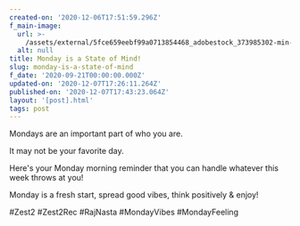 ```yaml
---
created-on: '2020-12-06T17:51:59.296Z'
f_main-image:
  url: >-
    /assets/external/5fce659eebf99a0713854468_adobestock_373985302-min-min202.jpeg
  alt: null
title: Monday is a State of Mind!
slug: monday-is-a-state-of-mind
f_date: '2020-09-21T00:00:00.000Z'
updated-on: '2020-12-07T17:26:11.264Z'
published-on: '2020-12-07T17:43:23.064Z'
layout: '[post].html'
tags: post
---
```


Mondays are an important part of who you are.

It may not be your favorite day.

Here's your Monday morning reminder that you can handle whatever this week throws at you!

Monday is a fresh start, spread good vibes, think positively & enjoy!

#Zest2 #Zest2Rec #RajNasta #MondayVibes #MondayFeeling
